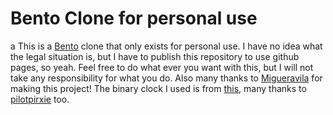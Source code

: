 
# Bento Clone for personal use
a
This is a [Bento](https://github.com/migueravila/Bento) clone that only exists for personal use. I have no idea what the legal situation is, but I have to publish this repository to use github pages, so yeah.
Feel free to do what ever you want with this, but I will not take any responsibility for what you do. Also many thanks to [Migueravila](https://github.com/migueravila) for making this project! The binary clock I used is from [this](https://github.com/pilotpirxie/binary-clock), many thanks to [pilotpirxie](https://github.com/pilotpirxie) too.
